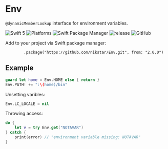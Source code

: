 # Env

`@dynamicMemberLookup` interface for environment variables.

![Swift 5](https://img.shields.io/badge/swift-5-important)
![Platforms](https://img.shields.io/badge/platforms-macOS%20%7C%20Linux-lightgrey)
![Swift Package Manager](https://img.shields.io/badge/spm-compatible-brightgreen)
![release](https://img.shields.io/github/release/nikstar/Env)
![GitHub](https://img.shields.io/github/license/nikstar/Env)

Add to your project via Swift package manager:

```
        .package("https://github.com/nikstar/Env.git", from: "2.0.0")
```


## Example

```swift
guard let home = Env.HOME else { return }
Env.PATH! += ":\(home)/bin"
```

Unsetting varibles:

```swift
Env.LC_LOCALE = nil
```

Throwing access:

```swift
do {
    let v = try Env.get("NOTAVAR")
} catch {
    print(error) // "environment variable missing: NOTAVAR"
}
```
